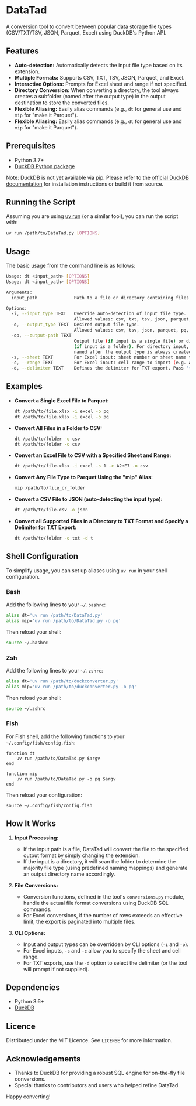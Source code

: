# DataTad

A conversion tool to convert between popular data storage file types (CSV/TXT/TSV, JSON, Parquet, Excel) using DuckDB's Python API.

## Features

- **Auto-detection:** Automatically detects the input file type based on its extension.
- **Multiple Formats:** Supports CSV, TXT, TSV, JSON, Parquet, and Excel.
- **Interactive Options:** Prompts for Excel sheet and range if not specified.
- **Directory Conversion:** When converting a directory, the tool always creates a subfolder (named after the output type) in the output destination to store the converted files.
- **Flexible Aliasing:** Easily alias commands (e.g., `dt` for general use and `mip` for "make it Parquet").
- **Flexible Aliasing:** Easily alias commands (e.g., `dt` for general use and `mip` for "make it Parquet").

## Prerequisites

- Python 3.7+
- [DuckDB Python package](https://duckdb.org/docs/api/python/reference/)

Note: DuckDB is not yet available via pip. Please refer to the [official DuckDB documentation](https://duckdb.org/docs) for installation instructions or build it from source.

## Running the Script

Assuming you are using [uv run](https://github.com/your/uv-run) (or a similar tool), you can run the script with:

```bash
uv run /path/to/DataTad.py [OPTIONS]
```

## Usage

The basic usage from the command line is as follows:

```bash
Usage: dt <input_path> [OPTIONS]
Usage: dt <input_path> [OPTIONS]

Arguments:
  input_path              Path to a file or directory containing files.

Options:
  -i, --input_type TEXT   Override auto-detection of input file type.
                          Allowed values: csv, txt, tsv, json, parquet, pq, excel, ex.
  -o, --output_type TEXT  Desired output file type.
                          Allowed values: csv, tsv, json, parquet, pq, excel, ex.
  -op, --output-path TEXT
                          Output file (if input is a single file) or directory
                          (if input is a folder). For directory input, a subfolder
                          named after the output type is always created.
  -s, --sheet TEXT        For Excel input: sheet number or sheet name to import (e.g. 1 or "Sheet1").
  -c, --range TEXT        For Excel input: cell range to import (e.g. A1:B2).
  -d, --delimiter TEXT    Defines the delimiter for TXT export. Pass 't' for tab-separated, 'c' for comma-separated, or provide a literal value. If not provided, the tool will prompt you.
```

## Examples

- **Convert a Single Excel File to Parquet:**

  ```bash
  dt /path/to/file.xlsx -i excel -o pq
  dt /path/to/file.xlsx -i excel -o pq
  ```

- **Convert All Files in a Folder to CSV:**

  ```bash
  dt /path/to/folder -o csv
  dt /path/to/folder -o csv
  ```

- **Convert an Excel File to CSV with a Specified Sheet and Range:**

  ```bash
  dt /path/to/file.xlsx -i excel -s 1 -c A2:E7 -o csv
  ```

- **Convert Any File Type to Parquet Using the "mip" Alias:**

  ```bash
  mip /path/to/file_or_folder
  ```

- **Convert a CSV File to JSON (auto-detecting the input type):**

  ```bash
  dt /path/to/file.csv -o json
  ```

- **Convert all Supported Files in a Directory to TXT Format and Specify a Delimiter for TXT Export:**

  ```bash
  dt /path/to/folder -o txt -d t
  ```

## Shell Configuration

To simplify usage, you can set up aliases using `uv run` in your shell configuration.

### Bash

Add the following lines to your `~/.bashrc`:

```bash
alias dt='uv run /path/to/DataTad.py'
alias mip='uv run /path/to/DataTad.py -o pq'
```

Then reload your shell:

```bash
source ~/.bashrc
```

### Zsh

Add the following lines to your `~/.zshrc`:

```zsh
alias dt='uv run /path/to/duckconverter.py'
alias mip='uv run /path/to/duckconverter.py -o pq'
```

Then reload your shell:

```zsh
source ~/.zshrc
```

### Fish

For Fish shell, add the following functions to your `~/.config/fish/config.fish`:

```fish
function dt
    uv run /path/to/DataTad.py $argv
end

function mip
    uv run /path/to/DataTad.py -o pq $argv
end
```

Then reload your configuration:

```fish
source ~/.config/fish/config.fish
```

## How It Works

1. **Input Processing:**  
   - If the input path is a file, DataTad will convert the file to the specified output format by simply changing the extension.
   - If the input is a directory, it will scan the folder to determine the majority file type (using predefined naming mappings) and generate an output directory name accordingly.

2. **File Conversions:**  
   - Conversion functions, defined in the tool's `conversions.py` module, handle the actual file format conversions using DuckDB SQL commands.
   - For Excel conversions, if the number of rows exceeds an effective limit, the export is paginated into multiple files.

3. **CLI Options:**  
   - Input and output types can be overridden by CLI options (`-i` and `-o`).
   - For Excel inputs, `-s` and `-c` allow you to specify the sheet and cell range.
   - For TXT exports, use the `-d` option to select the delimiter (or the tool will prompt if not supplied).

## Dependencies

- Python 3.6+
- [DuckDB](https://duckdb.org)

## Licence

Distributed under the MIT Licence. See `LICENSE` for more information.

## Acknowledgements

- Thanks to DuckDB for providing a robust SQL engine for on-the-fly file conversions.
- Special thanks to contributors and users who helped refine DataTad.

Happy converting!

